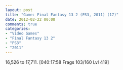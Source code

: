 ```yaml
---
layout: post
title: "Game: Final Fantasy 13 2 (PS3, 2011) (17)"
date: 2012-02-22 00:00
comments: true
categories:
- "Video Games"
- "Final Fantasy 13 2"
- "PS3"
- "2011"
---
```


16,526 to 17,711. [040:17:58 Frags 103/160 Lvl 419]
